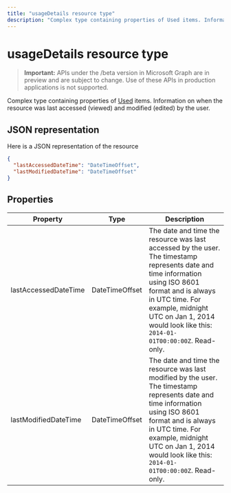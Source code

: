 ```yaml
---
title: "usageDetails resource type"
description: "Complex type containing properties of Used items. Information on when the resource was last accessed (viewed) and modified (edited) by the user."
---
```


# usageDetails resource type

> **Important:** APIs under the /beta version in Microsoft Graph are in preview and are subject to change. Use of these APIs in production applications is not supported.

Complex type containing properties of [Used](insights-used.md) items. Information on when the resource was last accessed (viewed) and modified (edited) by the user.

## JSON representation

Here is a JSON representation of the resource

```json
{
  "lastAccessedDateTime": "DateTimeOffset",
  "lastModifiedDateTime": "DateTimeOffset"
}
```

## Properties

| Property      		| Type          | Description  |
| ------------- 		|---------------| -------------|
| lastAccessedDateTime      			| DateTimeOffset		| The date and time the resource was last accessed by the user. The timestamp represents date and time information using ISO 8601 format and is always in UTC time. For example, midnight UTC on Jan 1, 2014 would look like this: `2014-01-01T00:00:00Z`. Read-only.       	   		   |
| lastModifiedDateTime    			| DateTimeOffset		| The date and time the resource was last modified by the user. The timestamp represents date and time information using ISO 8601 format and is always in UTC time. For example, midnight UTC on Jan 1, 2014 would look like this: `2014-01-01T00:00:00Z`. Read-only.       |